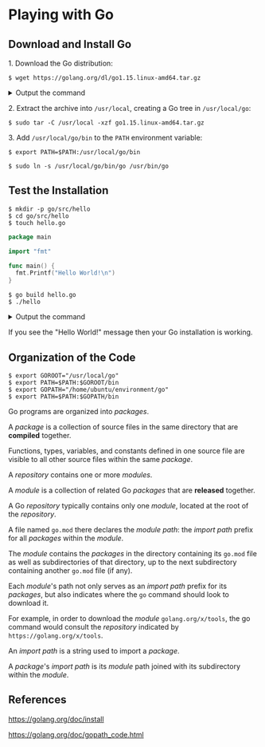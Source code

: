 # Playing with Go

## Download and Install Go

1\. Download the Go distribution:

```text
$ wget https://golang.org/dl/go1.15.linux-amd64.tar.gz
```

<details><summary>Output the command</summary>

```text
--2020-08-24 08:02:02--  https://golang.org/dl/go1.15.linux-amd64.tar.gz
Resolving golang.org (golang.org)... 74.125.193.141, 2a00:1450:400b:c01::8d
Connecting to golang.org (golang.org)|74.125.193.141|:443... connected.
HTTP request sent, awaiting response... 302 Found
Location: https://dl.google.com/go/go1.15.linux-amd64.tar.gz [following]
--2020-08-24 08:02:02--  https://dl.google.com/go/go1.15.linux-amd64.tar.gz
Resolving dl.google.com (dl.google.com)... 74.125.193.136, 74.125.193.93, 74.125.193.91, ...
Connecting to dl.google.com (dl.google.com)|74.125.193.136|:443... connected.
HTTP request sent, awaiting response... 200 OK
Length: 121136135 (116M) [application/octet-stream]
Saving to: ‘go1.15.linux-amd64.tar.gz’

go1.15.linux-amd64.tar.gz           100%[==================================================================>] 115.52M   158MB/s    in 0.7s

2020-08-24 08:02:03 (158 MB/s) - ‘go1.15.linux-amd64.tar.gz’ saved [121136135/121136135]
```

</details>

2\. Extract the archive into `/usr/local`, creating a Go tree in `/usr/local/go`:

```text
$ sudo tar -C /usr/local -xzf go1.15.linux-amd64.tar.gz
```

3\. Add `/usr/local/go/bin` to the `PATH` environment variable:

```text
$ export PATH=$PATH:/usr/local/go/bin
```

```text
$ sudo ln -s /usr/local/go/bin/go /usr/bin/go
```

## Test the Installation

```text
$ mkdir -p go/src/hello
$ cd go/src/hello
$ touch hello.go
```

```go
package main

import "fmt"

func main() {
  fmt.Printf("Hello World!\n")
}
```

```text
$ go build hello.go
$ ./hello
```

<details><summary>Output the command</summary>

```console
Hello World!
```

</details>

If you see the "Hello World!" message then your Go installation is working.

## Organization of the Code

```text
$ export GOROOT="/usr/local/go"
$ export PATH=$PATH:$GOROOT/bin
$ export GOPATH="/home/ubuntu/environment/go"
$ export PATH=$PATH:$GOPATH/bin
```

Go programs are organized into _packages_.

A _package_ is a collection of source files in the same directory that are **compiled** together.

Functions, types, variables, and constants defined in one source file are visible to all other source files within the same _package_.

A _repository_ contains one or more _modules_.

A _module_ is a collection of related Go _packages_ that are **released** together.

A Go _repository_ typically contains only one _module_, located at the root of the _repository_.

A file named `go.mod` there declares the _module path_: the _import path_ prefix for all _packages_ within the _module_.

The _module_ contains the _packages_ in the directory containing its `go.mod` file as well as subdirectories of that directory, up to the next subdirectory containing another `go.mod` file (if any).

Each _module_'s path not only serves as an _import path_ prefix for its _packages_, but also indicates where the `go` command should look to download it.

For example, in order to download the _module_ `golang.org/x/tools`, the go command would consult the _repository_ indicated by `https://golang.org/x/tools`.

An _import path_ is a string used to import a _package_.

A _package_'s _import path_ is its _module_ path joined with its subdirectory within the _module_.

## References

<https://golang.org/doc/install>

<https://golang.org/doc/gopath_code.html>